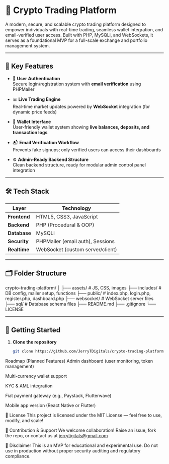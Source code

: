 # 🚀 Crypto Trading Platform

A modern, secure, and scalable crypto trading platform designed to empower individuals with real-time trading, seamless wallet integration, and email-verified user access. Built with PHP, MySQLi, and WebSockets, it serves as a foundational MVP for a full-scale exchange and portfolio management system.

---

## 🧩 Key Features

- 🔐 **User Authentication**  
  Secure login/registration system with **email verification** using PHPMailer

- 📊 **Live Trading Engine**  
  Real-time market updates powered by **WebSocket** integration (for dynamic price feeds)

- 💼 **Wallet Interface**  
  User-friendly wallet system showing **live balances, deposits, and transaction logs**

- 📬 **Email Verification Workflow**  
  Prevents fake signups; only verified users can access their dashboards

- ⚙️ **Admin-Ready Backend Structure**  
  Clean backend structure, ready for modular admin control panel integration

---

## 🛠️ Tech Stack

| Layer        | Technology               |
|--------------|--------------------------|
| **Frontend** | HTML5, CSS3, JavaScript |
| **Backend**  | PHP (Procedural & OOP)  |
| **Database** | MySQLi                  |
| **Security** | PHPMailer (email auth), Sessions |
| **Realtime** | WebSocket (custom server/client) |

---

## 🗂️ Folder Structure

crypto-trading-platform/
│
├── assets/ # JS, CSS, images
├── includes/ # DB config, mailer setup, functions
├── public/ # index.php, login.php, register.php, dashboard.php
├── websocket/ # WebSocket server files
├── sql/ # Database schema files
├── README.md
├── .gitignore
└── LICENSE


---

## 🚀 Getting Started

1. **Clone the repository**  
   ```bash
   git clone https://github.com/JerryTDigitals/crypto-trading-platform.git
  Roadmap (Planned Features)
 Admin dashboard (user monitoring, token management)

 Multi-currency wallet support

 KYC & AML integration

 Fiat payment gateway (e.g., Paystack, Flutterwave)

 Mobile app version (React Native or Flutter)

📜 License
This project is licensed under the MIT License — feel free to use, modify, and scale!

🤝 Contribution & Support
We welcome collaboration!
Raise an issue, fork the repo, or contact us at jerrytigitals@gmail.com

📢 Disclaimer
This is an MVP for educational and experimental use. Do not use in production without proper security auditing and regulatory compliance.
 
